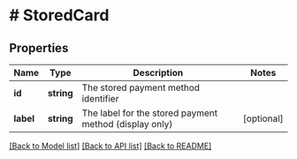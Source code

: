 # # StoredCard

## Properties

Name | Type | Description | Notes
------------ | ------------- | ------------- | -------------
**id** | **string** | The stored payment method identifier | 
**label** | **string** | The label for the stored payment method (display only) | [optional] 

[[Back to Model list]](../../README.md#documentation-for-models) [[Back to API list]](../../README.md#documentation-for-api-endpoints) [[Back to README]](../../README.md)


